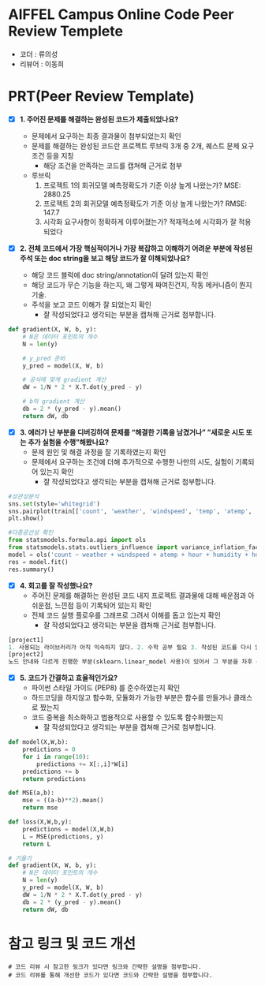 # AIFFEL Campus Online Code Peer Review Templete
- 코더 : 류의성
- 리뷰어 : 이동희


# PRT(Peer Review Template)
- [x]  **1. 주어진 문제를 해결하는 완성된 코드가 제출되었나요?**
    - 문제에서 요구하는 최종 결과물이 첨부되었는지 확인
    - 문제를 해결하는 완성된 코드란 프로젝트 루브릭 3개 중 2개, 
    퀘스트 문제 요구조건 등을 지칭
        - 해당 조건을 만족하는 코드를 캡쳐해 근거로 첨부
    - 루브릭
      1. 프로젝트 1의 회귀모델 예측정확도가 기준 이상 높게 나왔는가?	MSE: 2880.25
      2. 프로젝트 2의 회귀모델 예측정확도가 기준 이상 높게 나왔는가?	RMSE: 147.7
      3. 시각화 요구사항이 정확하게 이루어졌는가?	적재적소에 시각화가 잘 적용되었다
    
- [x]  **2. 전체 코드에서 가장 핵심적이거나 가장 복잡하고 이해하기 어려운 부분에 작성된 
주석 또는 doc string을 보고 해당 코드가 잘 이해되었나요?**
    - 해당 코드 블럭에 doc string/annotation이 달려 있는지 확인
    - 해당 코드가 무슨 기능을 하는지, 왜 그렇게 짜여진건지, 작동 메커니즘이 뭔지 기술.
    - 주석을 보고 코드 이해가 잘 되었는지 확인
        - 잘 작성되었다고 생각되는 부분을 캡쳐해 근거로 첨부합니다.
```python
def gradient(X, W, b, y):
    # N은 데이터 포인트의 개수
    N = len(y)

    # y_pred 준비
    y_pred = model(X, W, b)

    # 공식에 맞게 gradient 계산
    dW = 1/N * 2 * X.T.dot(y_pred - y)

    # b의 gradient 계산
    db = 2 * (y_pred - y).mean()
    return dW, db
```
        
- [x]  **3. 에러가 난 부분을 디버깅하여 문제를 “해결한 기록을 남겼거나” 
”새로운 시도 또는 추가 실험을 수행”해봤나요?**
    - 문제 원인 및 해결 과정을 잘 기록하였는지 확인
    - 문제에서 요구하는 조건에 더해 추가적으로 수행한 나만의 시도, 
    실험이 기록되어 있는지 확인
        - 잘 작성되었다고 생각되는 부분을 캡쳐해 근거로 첨부합니다.
```python
#상관성분석
sns.set(style='whitegrid')
sns.pairplot(train[['count', 'weather', 'windspeed', 'temp', 'atemp', 'hour']])
plt.show()

#다중공선성 확인
from statsmodels.formula.api import ols
from statsmodels.stats.outliers_influence import variance_inflation_factor
model = ols('count ~ weather + windspeed + atemp + hour + humidity + holiday + month', train)
res = model.fit()
res.summary()
```
        
- [x]  **4. 회고를 잘 작성했나요?**
    - 주어진 문제를 해결하는 완성된 코드 내지 프로젝트 결과물에 대해
    배운점과 아쉬운점, 느낀점 등이 기록되어 있는지 확인
    - 전체 코드 실행 플로우를 그래프로 그려서 이해를 돕고 있는지 확인
        - 잘 작성되었다고 생각되는 부분을 캡쳐해 근거로 첨부합니다.
```python
[project1]
1. 사용되는 라이브러리가 아직 익숙하지 않다. 2. 수학 공부 필요 3. 작성된 코드를 다시 읽어보면서 지금 코드를 익숙하게 해야할 것 같고, Loss를 줄이는 다른 방법도 찾아봐야겠다.
[project2]
노드 안내와 다르게 진행한 부분(sklearn.linear_model 사용)이 있어서 그 부분을 차후 수정해야겠다. 또 프로젝트를 진행하면서 다중공선성 개념을 배울 수 있었고 to_datetime도 처음 사용해봄.
```
        
- [x]  **5. 코드가 간결하고 효율적인가요?**
    - 파이썬 스타일 가이드 (PEP8) 를 준수하였는지 확인
    - 하드코딩을 하지않고 함수화, 모듈화가 가능한 부분은 함수를 만들거나 클래스로 짰는지
    - 코드 중복을 최소화하고 범용적으로 사용할 수 있도록 함수화했는지
        - 잘 작성되었다고 생각되는 부분을 캡쳐해 근거로 첨부합니다.
```python
def model(X,W,b):
    predictions = 0
    for i in range(10):
        predictions += X[:,i]*W[i]
    predictions += b
    return predictions

def MSE(a,b):
    mse = ((a-b)**2).mean()
    return mse

def loss(X,W,b,y):
    predictions = model(X,W,b)
    L = MSE(predictions, y)
    return L

# 기울기 
def gradient(X, W, b, y):
    # N은 데이터 포인트의 개수
    N = len(y)
    y_pred = model(X, W, b)
    dW = 1/N * 2 * X.T.dot(y_pred - y)
    db = 2 * (y_pred - y).mean()
    return dW, db
```


# 참고 링크 및 코드 개선
```
# 코드 리뷰 시 참고한 링크가 있다면 링크와 간략한 설명을 첨부합니다.
# 코드 리뷰를 통해 개선한 코드가 있다면 코드와 간략한 설명을 첨부합니다.
```
